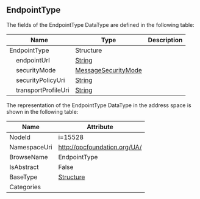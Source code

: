 <!-- datatype -->
## EndpointType
  
<!-- end of description -->
The fields of the EndpointType DataType are defined in the following table:  

|Name|Type|Description|
|---|---|---|
|EndpointType|Structure||
|&nbsp;&nbsp;&nbsp;&nbsp;endpointUrl|[String](../../DataTypes/String/readme.md)||
|&nbsp;&nbsp;&nbsp;&nbsp;securityMode|[MessageSecurityMode](../../DataTypes/MessageSecurityMode/readme.md)||
|&nbsp;&nbsp;&nbsp;&nbsp;securityPolicyUri|[String](../../DataTypes/String/readme.md)||
|&nbsp;&nbsp;&nbsp;&nbsp;transportProfileUri|[String](../../DataTypes/String/readme.md)||

The representation of the EndpointType DataType in the address space is shown in the following table:  

|Name|Attribute|
|---|---|
|NodeId|i=15528|
|NamespaceUri|http://opcfoundation.org/UA/|
|BrowseName|EndpointType|
|IsAbstract|False|
|BaseType|[Structure](../../DataTypes/Structure/readme.md)|
|Categories||

